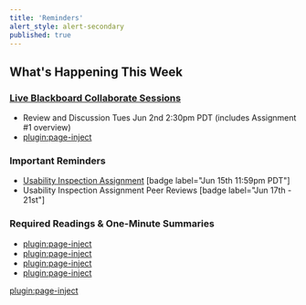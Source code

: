 ```yaml
---
title: 'Reminders'
alert_style: alert-secondary
published: true
---
```


## What's Happening This Week

### [Live Blackboard Collaborate Sessions](https://canvas.sfu.ca/courses/53207/external_tools/3544)  
* Review and Discussion Tues Jun 2nd 2:30pm PDT (includes Assignment #1 overview)
* [plugin:page-inject](../../blackboard-sessions/week-04-2)

### Important Reminders

* [Usability Inspection Assignment](https://canvas.sfu.ca/courses/53207/assignments/457116) [badge label="Jun 15th 11:59pm PDT"]  
* Usability Inspection Assignment Peer Reviews [badge label="Jun 17th - 21st"]  

### Required Readings & One-Minute Summaries
* [plugin:page-inject](../../canvaslms-assignments/one-minute-summaries/week-04-1)  
* [plugin:page-inject](../../canvaslms-assignments/one-minute-summaries/week-04-2)  
* [plugin:page-inject](../../canvaslms-assignments/one-minute-summaries/week-04-3)  
* [plugin:page-inject](../../canvaslms-assignments/one-minute-summaries/week-04-4)  

[plugin:page-inject](../../canvaslms-assignments/weekly-review-quizzes/week-04?template=partials/linkbutton)
